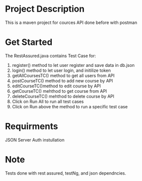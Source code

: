 # Project Description
This is a maven project for cources API done before with postman
# Get Started
The RestAssured.java contains Test Case for:
1. register() method to let user register and save data in db.json
2. login() method to let user login, and initilize token
3. getAllCoursesTC() method to get all users from API
4. postCourseTC() method to add new course by API
5. editCourseTC()method to edit course by API
6. getCourseTC() mehthod to get course from API
7. deleteCourseTC() mehthod to delete course by API
8. Click on Run All to run all test cases
9. Click on Run above the method to run a specific test case
# Requirments
JSON Server Auth instullation
# Note
Tests done with rest assured, testNg, and json dependncies.


